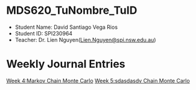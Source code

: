 # MDS620_TuNombre_TuID
- Student Name: David Santiago Vega Rios
- Student ID: SPI230964
- Teacher: Dr. Lien Nguyen(Lien.Nguyen@spi.nsw.edu.au)
# Weekly Journal Entries 
[Week 4:Markov Chain Monte Carlo](./Week04.md)
[Week 5:sdasdasdv Chain Monte Carlo](./Week05.md)
